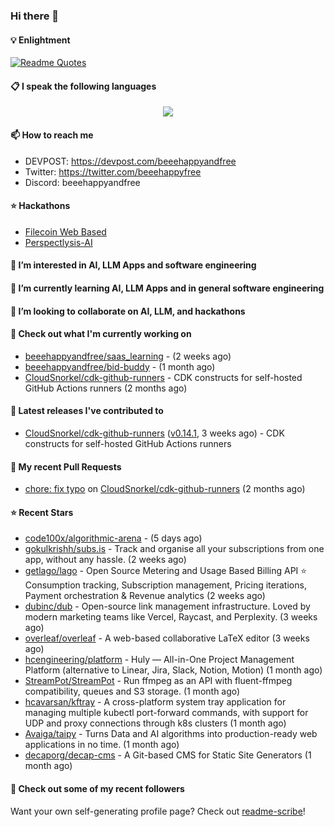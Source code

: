 ### Hi there 👋

#### 💡 Enlightment
[![Readme Quotes](https://quotes-github-readme.vercel.app/api?type=horizontal&theme=nord)](https://github.com/piyushsuthar/github-readme-quotes)

#### 📋 I speak the following languages

<p align="center">
  <a href="https://skillicons.dev">
    <img src="https://skillicons.dev/icons?i=git,kubernetes,docker,c,vim,terraform,python,typescript,java" />
  </a>
</p>


#### 📫 How to reach me
- DEVPOST: https://devpost.com/beeehappyandfree
- Twitter: https://twitter.com/beeehappyfree
- Discord: beeehappyandfree

#### ⭐️ Hackathons
- [Filecoin Web Based](https://devpost.com/software/youtube-dl-dweb)
- [Perspectlysis-AI](https://perspectlysis-ai.vercel.app)

#### 👀 I’m interested in AI, LLM Apps and software engineering

#### 🌱 I’m currently learning AI, LLM Apps and in general software engineering

#### 💞️ I’m looking to collaborate on AI, LLM, and hackathons

#### 👷 Check out what I'm currently working on

- [beeehappyandfree/saas_learning](https://github.com/beeehappyandfree/saas_learning) -  (2 weeks ago)
- [beeehappyandfree/bid-buddy](https://github.com/beeehappyandfree/bid-buddy) -  (1 month ago)
- [CloudSnorkel/cdk-github-runners](https://github.com/CloudSnorkel/cdk-github-runners) - CDK constructs for self-hosted GitHub Actions runners (2 months ago)

#### 🔭 Latest releases I've contributed to

- [CloudSnorkel/cdk-github-runners](https://github.com/CloudSnorkel/cdk-github-runners) ([v0.14.1](https://github.com/CloudSnorkel/cdk-github-runners/releases/tag/v0.14.1), 3 weeks ago) - CDK constructs for self-hosted GitHub Actions runners

#### 🔨 My recent Pull Requests

- [chore: fix typo](https://github.com/CloudSnorkel/cdk-github-runners/pull/542) on [CloudSnorkel/cdk-github-runners](https://github.com/CloudSnorkel/cdk-github-runners) (2 months ago)

#### ⭐ Recent Stars

- [code100x/algorithmic-arena](https://github.com/code100x/algorithmic-arena) -  (5 days ago)
- [gokulkrishh/subs.is](https://github.com/gokulkrishh/subs.is) - Track and organise all your subscriptions from one app, without any hassle. (2 weeks ago)
- [getlago/lago](https://github.com/getlago/lago) - Open Source Metering and Usage Based Billing API ⭐️ Consumption tracking, Subscription management, Pricing iterations, Payment orchestration &amp; Revenue analytics (2 weeks ago)
- [dubinc/dub](https://github.com/dubinc/dub) - Open-source link management infrastructure. Loved by modern marketing teams like Vercel, Raycast, and Perplexity. (3 weeks ago)
- [overleaf/overleaf](https://github.com/overleaf/overleaf) - A web-based collaborative LaTeX editor (3 weeks ago)
- [hcengineering/platform](https://github.com/hcengineering/platform) - Huly — All-in-One Project Management Platform (alternative to Linear, Jira, Slack, Notion, Motion) (1 month ago)
- [StreamPot/StreamPot](https://github.com/StreamPot/StreamPot) - Run ffmpeg as an API with fluent-ffmpeg compatibility, queues and S3 storage. (1 month ago)
- [hcavarsan/kftray](https://github.com/hcavarsan/kftray) - A cross-platform system tray application for managing multiple kubectl port-forward commands, with support for UDP and proxy connections through k8s clusters (1 month ago)
- [Avaiga/taipy](https://github.com/Avaiga/taipy) - Turns Data and AI algorithms into production-ready web applications in no time. (1 month ago)
- [decaporg/decap-cms](https://github.com/decaporg/decap-cms) - A Git-based CMS for Static Site Generators (1 month ago)

#### 👯 Check out some of my recent followers


Want your own self-generating profile page? Check out [readme-scribe](https://github.com/muesli/readme-scribe)!

